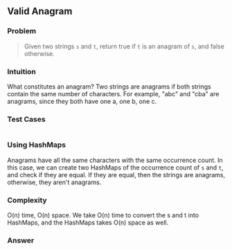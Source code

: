 ## Valid Anagram

### Problem

> Given two strings `s` and `t`, return true if `t` is an anagram of `s`,
> and false otherwise.

### Intuition

What constitutes an anagram? Two strings are anagrams if both strings
contain the same number of characters. For example, "abc" and "cba" are
anagrams, since they both have one a, one b, one c.

### Test Cases

```{.rs include=src/questions/valid_anagram.rs startLine=4 endLine=9}

```

### Using HashMaps

Anagrams have all the same characters with the same occurrence count.
In this case, we can create two HashMaps of the occurrence count of `s`
and `t`, and check if they are equal. If they are equal, then the
strings are anagrams, otherwise, they aren't anagrams.

### Complexity

O(n) time, O(n) space. We take O(n) time to convert the s and t into
HashMaps, and the HashMaps takes O(n) space as well.

### Answer

```{.rs include=src/questions/valid_anagram.rs startLine=11 endLine=24}

```

